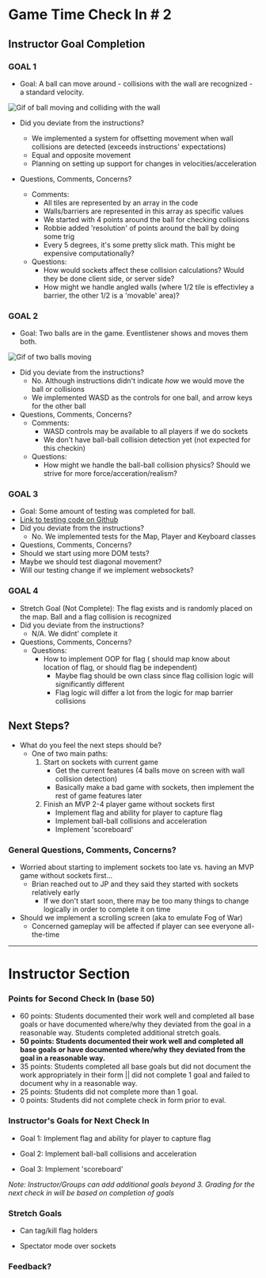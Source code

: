 # Game Time Check In # 2

## Instructor Goal Completion

### GOAL 1

- Goal: A ball can move around - collisions with the wall are recognized - a standard velocity. 

![Gif of ball moving and colliding with the wall](http://g.recordit.co/RHqY2zCqUF.gif)

- Did you deviate from the instructions?
   - We implemented a system for offsetting movement when wall collisions are detected (exceeds instructions' expectations) 
   - Equal and opposite movement
   - Planning on setting up support for changes in velocities/acceleration

- Questions, Comments, Concerns? 
  - Comments:
    - All tiles are represented by an array in the code
    - Walls/barriers are represented in this array as specific values
    - We started with 4 points around the ball for checking collisions
    - Robbie added 'resolution' of points around the ball by doing some trig
    - Every 5 degrees, it's some pretty slick math. This might be expensive computationally?
  - Questions:
    - How would sockets affect these collision calculations? Would they be done client side, or server side?
    - How might we handle angled walls (where 1/2 tile is effectivley a barrier, the other 1/2 is a 'movable' area)?

### GOAL 2

- Goal: Two balls are in the game. Eventlistener shows and moves them both.

![Gif of two balls moving](http://g.recordit.co/T7VA3KrA1E.gif)

- Did you deviate from the instructions? 
  - No. Although instructions didn't indicate _how_ we would move the ball or collisions
  - We implemented WASD as the controls for one ball, and arrow keys for the other ball
- Questions, Comments, Concerns?
  - Comments:
     - WASD controls may be available to all players if we do sockets
     - We don't have ball-ball collision detection yet (not expected for this checkin)
  - Questions: 
     - How might we handle the ball-ball collision physics? Should we strive for more force/acceration/realism?
   

### GOAL 3

- Goal: Some amount of testing was completed for ball.
- [Link to testing code on Github](https://github.com/saylerb/game-time/tree/dev/test)
- Did you deviate from the instructions?
  - No. We implemented tests for the Map, Player and Keyboard classes
- Questions, Comments, Concerns?
 - Should we start using more DOM tests?
 - Maybe we should test diagonal movement?
 - Will our testing change if we implement websockets?

### GOAL 4

- Stretch Goal (Not Complete): The flag exists and is randomly placed on the map. Ball and a flag collision is recognized
- Did you deviate from the instructions?
  - N/A. We didnt' complete it
- Questions, Comments, Concerns?
  - Questions:
    - How to implement OOP for flag ( should map know about location of flag, or should flag be independent)
      - Maybe flag should be own class since flag collision logic will significantly different
      - Flag logic will differ a lot from the logic for map barrier collisions

## Next Steps?

- What do you feel the next steps should be?
  - One of two main paths:
    1. Start on sockets with current game
       - Get the current features (4 balls move on screen with wall collision detection)
       - Basically make a bad game with sockets, then implement the rest of game features later
    2. Finish an MVP 2-4 player game without sockets first
       - Implement flag and ability for player to capture flag
       - Implement ball-ball collisions and acceleration
       - Implement 'scoreboard' 

### General Questions, Comments, Concerns?
- Worried about starting to implement sockets too late vs. having an MVP game without sockets first...
  - Brian reached out to JP and they said they started with sockets relatively early
    - If we don't start soon, there may be too many things to change logically in order to complete it on time
- Should we implement a scrolling screen (aka to emulate Fog of War)
  - Concerned gameplay will be affected if player can see everyone all-the-time
 

-----

# Instructor Section

### Points for Second Check In (base 50)

* 60 points: Students documented their work well and completed all base goals or have documented where/why they deviated from the goal in a reasonable way. Students completed additional stretch goals.
* **50 points: Students documented their work well and completed all base goals or have documented where/why they deviated from the goal in a reasonable way.**
* 35 points: Students completed all base goals but did not document the work appropriately in their form || did not complete 1 goal and failed to document why in a reasonable way.
* 25 points: Students did not complete more than 1 goal.
* 0 points: Students did not complete check in form prior to eval.

### Instructor's Goals for Next Check In
 
* Goal 1: Implement flag and ability for player to capture flag

* Goal 2: Implement ball-ball collisions and acceleration 

* Goal 3: Implement 'scoreboard' 

_Note: Instructor/Groups can add additional goals beyond 3. Grading for the next check in will be based on completion of goals_

### Stretch Goals

* Can tag/kill flag holders

* Spectator mode over sockets

### Feedback?

